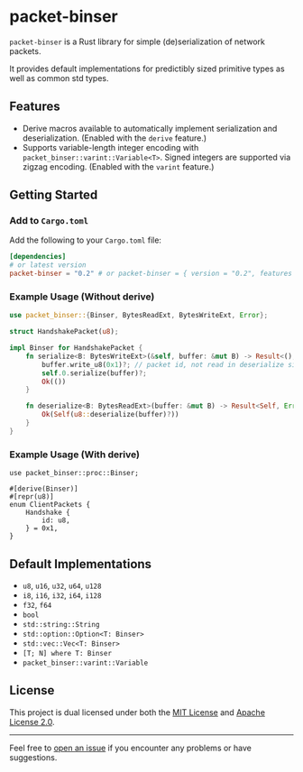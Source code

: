 # packet-binser

`packet-binser` is a Rust library for simple (de)serialization of network packets.

It provides default implementations for predictibly sized primitive types as well as common std types.

## Features
- Derive macros available to automatically implement serialization and deserialization. (Enabled with the `derive` feature.)
- Supports variable-length integer encoding with `packet_binser::varint::Variable<T>`. Signed integers are supported via zigzag encoding. (Enabled with the `varint` feature.)

## Getting Started

### Add to `Cargo.toml`

Add the following to your `Cargo.toml` file:

```toml
[dependencies]
# or latest version
packet-binser = "0.2" # or packet-binser = { version = "0.2", features = [...] }
```

### Example Usage (Without derive)

```rust
use packet_binser::{Binser, BytesReadExt, BytesWriteExt, Error};

struct HandshakePacket(u8);

impl Binser for HandshakePacket {
    fn serialize<B: BytesWriteExt>(&self, buffer: &mut B) -> Result<(), Error> {
        buffer.write_u8(0x1)?; // packet id, not read in deserialize since it should be read elsewhere
        self.0.serialize(buffer)?;
        Ok(())
    }

    fn deserialize<B: BytesReadExt>(buffer: &mut B) -> Result<Self, Error> {
        Ok(Self(u8::deserialize(buffer)?))
    }
}
```

### Example Usage (With derive)

```ignore rust
use packet_binser::proc::Binser;

#[derive(Binser)]
#[repr(u8)]
enum ClientPackets {
    Handshake {
        id: u8,
    } = 0x1,
}
```

## Default Implementations

- `u8`, `u16`, `u32`, `u64`, `u128`
- `i8`, `i16`, `i32`, `i64`, `i128`
- `f32`, `f64`
- `bool`
- `std::string::String`
- `std::option::Option<T: Binser>`
- `std::vec::Vec<T: Binser>`
- `[T; N] where T: Binser`
- `packet_binser::varint::Variable`

## License

This project is dual licensed under both the [MIT License](./LICENSE-MIT) and [Apache License 2.0](./LICENSE-APACHE).

---

Feel free to [open an issue](https://github.com/lillianrubyrose/packet-binser/issues/new) if you encounter any problems or have suggestions.
